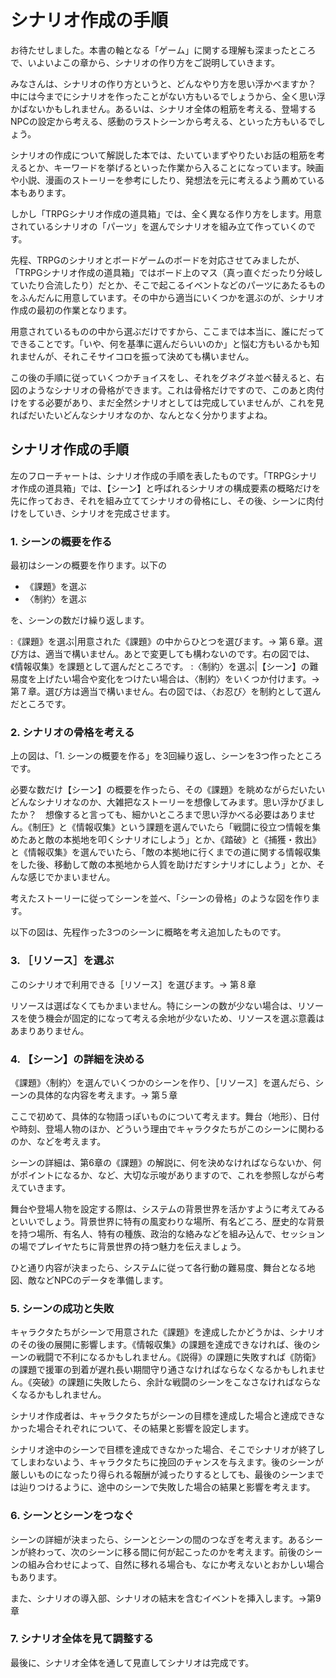# シナリオ作成の手順

お待たせしました。本書の軸となる「ゲーム」に関する理解も深まったところで、いよいよこの章から、シナリオの作り方をご説明していきます。

みなさんは、シナリオの作り方というと、どんなやり方を思い浮かべますか？　中には今までにシナリオを作ったことがない方もいるでしょうから、全く思い浮かばないかもしれません。あるいは、シナリオ全体の粗筋を考える、登場するNPCの設定から考える、感動のラストシーンから考える、といった方もいるでしょう。

シナリオの作成について解説した本では、たいていまずやりたいお話の粗筋を考えるとか、キーワードを挙げるといった作業から入ることになっています。映画や小説、漫画のストーリーを参考にしたり、発想法を元に考えるよう薦めている本もあります。

しかし「TRPGシナリオ作成の道具箱」では、全く異なる作り方をします。用意されているシナリオの「パーツ」を選んでシナリオを組み立て作っていくのです。

先程、TRPGのシナリオとボードゲームのボードを対応させてみましたが、「TRPGシナリオ作成の道具箱」ではボード上のマス（真っ直ぐだったり分岐していたり合流したり）だとか、そこで起こるイベントなどのパーツにあたるものをふんだんに用意しています。その中から適当にいくつかを選ぶのが、シナリオ作成の最初の作業となります。

用意されているものの中から選ぶだけですから、ここまでは本当に、誰にだってできることです。「いや、何を基準に選んだらいいのか」と悩む方もいるかも知れませんが、それこそサイコロを振って決めても構いません。

この後の手順に従っていくつかチョイスをし、それをグネグネ並べ替えると、右図のようなシナリオの骨格ができます。これは骨格だけですので、このあと肉付けをする必要があり、まだ全然シナリオとしては完成していませんが、これを見ればだいたいどんなシナリオなのか、なんとなく分かりますよね。

## シナリオ作成の手順

左のフローチャートは、シナリオ作成の手順を表したものです。「TRPGシナリオ作成の道具箱」では、【シーン】と呼ばれるシナリオの構成要素の概略だけを先に作っておき、それを組み立ててシナリオの骨格にし、その後、シーンに肉付けをしていき、シナリオを完成させます。

### 1. シーンの概要を作る

最初はシーンの概要を作ります。以下の

* 《課題》を選ぶ
* 〈制約〉を選ぶ

を、シーンの数だけ繰り返します。

:《課題》を選ぶ|用意された《課題》の中からひとつを選びます。→ 第６章。選び方は、適当で構いません。あとで変更しても構わないのです。右の図では、《情報収集》を課題として選んだところです。
:〈制約〉を選ぶ|【シーン】の難易度を上げたい場合や変化をつけたい場合は、〈制約〉をいくつか付けます。→ 第７章。選び方は適当で構いません。右の図では、〈お忍び〉を制約として選んだところです。

### 2. シナリオの骨格を考える

上の図は、「1. シーンの概要を作る」を3回繰り返し、シーンを3つ作ったところです。

必要な数だけ【シーン】の概要を作ったら、その《課題》を眺めながらだいたいどんなシナリオなのか、大雑把なストーリーを想像してみます。思い浮かびましたか？　想像すると言っても、細かいところまで思い浮かべる必要はありません。《制圧》と《情報収集》という課題を選んでいたら「戦闘に役立つ情報を集めたあと敵の本拠地を叩くシナリオにしよう」とか、《踏破》と《捕獲・救出》と《情報収集》を選んでいたら、「敵の本拠地に行くまでの道に関する情報収集をした後、移動して敵の本拠地から人質を助けだすシナリオにしよう」とか、そんな感じでかまいません。

考えたストーリーに従ってシーンを並べ、「シーンの骨格」のような図を作ります。

以下の図は、先程作った3つのシーンに概略を考え追加したものです。

### 3. ［リソース］を選ぶ

このシナリオで利用できる［リソース］を選びます。→ 第８章

リソースは選ばなくてもかまいません。特にシーンの数が少ない場合は、リソースを使う機会が固定的になって考える余地が少ないため、リソースを選ぶ意義はあまりありません。

### 4. 【シーン】の詳細を決める

《課題》〈制約〉を選んでいくつかのシーンを作り、［リソース］を選んだら、シーンの具体的な内容を考えます。→ 第５章

ここで初めて、具体的な物語っぽいものについて考えます。舞台（地形）、日付や時刻、登場人物のほか、どういう理由でキャラクタたちがこのシーンに関わるのか、などを考えます。

シーンの詳細は、第6章の《課題》の解説に、何を決めなければならないか、何がポイントになるか、など、大切な示唆がありますので、これを参照しながら考えていきます。

舞台や登場人物を設定する際は、システムの背景世界を活かすように考えてみるといいでしょう。背景世界に特有の風変わりな場所、有名どころ、歴史的な背景を持つ場所、有名人、特有の種族、政治的な絡みなどを組み込んで、セッションの場でプレイヤたちに背景世界の持つ魅力を伝えましょう。

ひと通り内容が決まったら、システムに従って各行動の難易度、舞台となる地図、敵などNPCのデータを準備します。

### 5. シーンの成功と失敗

キャラクタたちがシーンで用意された《課題》を達成したかどうかは、シナリオのその後の展開に影響します。《情報収集》の課題を達成できなければ、後のシーンの戦闘で不利になるかもしれません。《説得》の課題に失敗すれば《防衛》の課題で援軍の到着が遅れ長い期間守り通さなければならなくなるかもしれません。《突破》の課題に失敗したら、余計な戦闘のシーンをこなさなければならなくなるかもしれません。

シナリオ作成者は、キャラクタたちがシーンの目標を達成した場合と達成できなかった場合それぞれについて、その結果と影響を設定します。

シナリオ途中のシーンで目標を達成できなかった場合、そこでシナリオが終了してしまわないよう、キャラクタたちに挽回のチャンスを与えます。後のシーンが厳しいものになったり得られる報酬が減ったりするとしても、最後のシーンまでは辿りつけるように、途中のシーンで失敗した場合の結果と影響を考えます。

### 6. シーンとシーンをつなぐ

シーンの詳細が決まったら、シーンとシーンの間のつなぎを考えます。あるシーンが終わって、次のシーンに移る間に何が起こったのかを考えます。前後のシーンの組み合わせによって、自然に移れる場合も、なにか考えないとおかしい場合もあります。

また、シナリオの導入部、シナリオの結末を含むイベントを挿入します。→第9章

### 7. シナリオ全体を見て調整する

最後に、シナリオ全体を通して見直してシナリオは完成です。
